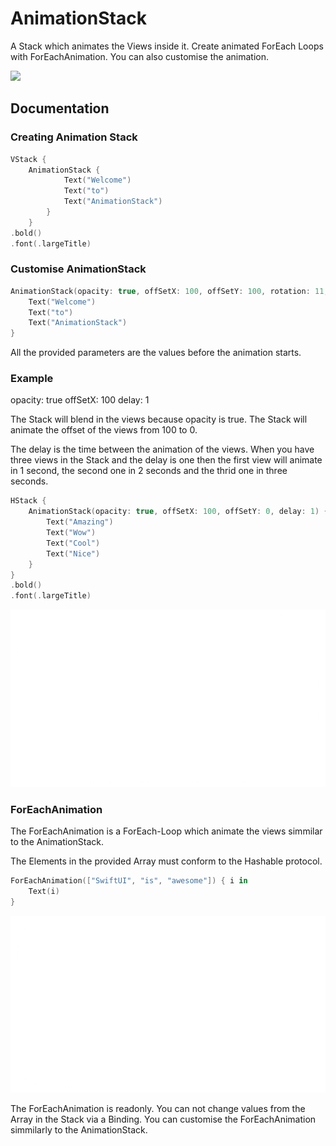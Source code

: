 # AnimationStack

A Stack which animates the Views inside it. Create animated ForEach Loops with ForEachAnimation. You can also customise the animation.

<img src="https://github.com/FlorianHubl/AnimationStack/blob/main/Animation1.gif">

## Documentation

### Creating Animation Stack

```swift
VStack {
    AnimationStack {
            Text("Welcome")
            Text("to")
            Text("AnimationStack")
        }
    }
.bold()
.font(.largeTitle)
```

### Customise AnimationStack

```swift
AnimationStack(opacity: true, offSetX: 100, offSetY: 100, rotation: 11, scale: 2, delay: 0.3, animation: .spring.speed(0.7)) {
    Text("Welcome")
    Text("to")
    Text("AnimationStack")
}
```

All the provided parameters are the values before the animation starts.

### Example

opacity: true
offSetX: 100
delay: 1

The Stack will blend in the views because opacity is true.
The Stack will animate the offset of the views from 100 to 0.

The delay is the time between the animation of the views. When you have three views in the Stack and the delay is one then the first view will animate in 1 second, the second one in 2 seconds and the thrid one in three seconds.

```swift
HStack {
    AnimationStack(opacity: true, offSetX: 100, offSetY: 0, delay: 1) {
        Text("Amazing")
        Text("Wow")
        Text("Cool")
        Text("Nice")
    }
}
.bold()
.font(.largeTitle)
```

<img src="https://github.com/FlorianHubl/AnimationStack/blob/main/Animation2.gif">


### ForEachAnimation

The ForEachAnimation is a ForEach-Loop which animate the views simmilar to the AnimationStack.

The Elements in the provided Array must conform to the Hashable protocol.

```swift
ForEachAnimation(["SwiftUI", "is", "awesome"]) { i in
    Text(i)
}
 ```
 
 <img src="https://github.com/FlorianHubl/AnimationStack/blob/main/Animation3.gif">


The ForEachAnimation is readonly. You can not change values from the Array in the Stack via a Binding. You can customise the ForEachAnimation simmilarly to the AnimationStack.
